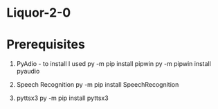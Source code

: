 # Liquor-2-0

# Prerequisites

1. PyAdio - to install I used 
py -m pip install pipwin
py -m pipwin install pyaudio

2. Speech Recognition
py -m pip install SpeechRecognition

3. pyttsx3
py -m pip install pyttsx3
